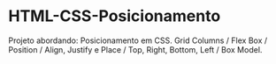 # HTML-CSS-Posicionamento
Projeto abordando: Posicionamento em CSS. Grid Columns / Flex Box / Position / Align, Justify e Place / Top, Right, Bottom, Left / Box Model.
